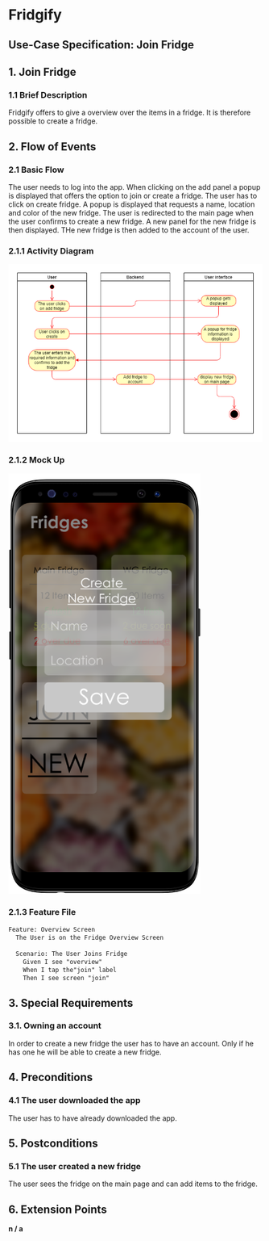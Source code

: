 # Fridgify

## Use-Case Specification: Join Fridge

## 1. Join Fridge

### 1.1 Brief Description

Fridgify offers to give a overview over the items in a fridge. It is therefore possible to create a fridge.

## 2. Flow of Events

### 2.1 Basic Flow

The user needs to log into the app. When clicking on the add panel a popup is displayed that offers the option to join or create a fridge. The user has to click on create fridge. A popup is displayed that requests a name, location and color of the new fridge. The user is redirected to the main page when the user confirms to create a new fridge. A new panel for the new fridge is then displayed. THe new fridge is then added to the account of the user.  

### 2.1.1 Activity Diagram

![Activity diagram get fridges](https://github.com/DonkeyCo/Fridgify/blob/documentation/documentation/uc/createFridge/createFridgeActionDiagram.png)

### 2.1.2 Mock Up

![Create Fridge Mockup](../images/createFridgeMockUp.png)

### 2.1.3 Feature File
```gherkin
Feature: Overview Screen
  The User is on the Fridge Overview Screen

  Scenario: The User Joins Fridge
    Given I see "overview"
    When I tap the"join" label
    Then I see screen "join"
```

## 3. Special Requirements

### 3.1. Owning an account

In order to create a new fridge the user has to have an account. Only if he has one he will be able to create a new fridge.

## 4. Preconditions

### 4.1 The user downloaded the app 

The user has to have already downloaded the app.

## 5. Postconditions

### 5.1 The user created a new fridge

The user sees the fridge on the main page and can add items to the fridge.

## 6. Extension Points

**n / a**
